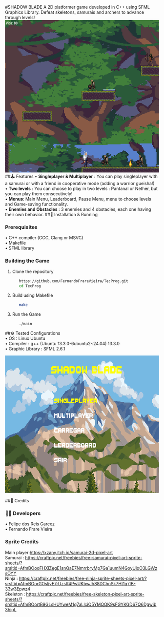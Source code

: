 #SHADOW BLADE
   A 2D platformer game developed in C++ using SFML Graphics Library. Defeat skeletons, samurais and archers to advance through levels! <br>
   <img src="assets/imagens/fase1.png" width="750" height="500">
##🕹️ Features 
   • **Singleplayer & Multiplayer** : You can play singleplayer with a samurai or with a friend in cooperative mode (adding a warrior gueisha!) <br>
   • **Two levels** : You can choose to play in two levels : Pantanal or Nether, but you can play them consecutively! <br>
   • **Menus**: Main Menu, Leaderboard, Pause Menu, menu to choose levels and Game-saving functionality. <br>
   • **Enemies and Obstacles** : 3  enemies and 4 obstacles, each one having their own behavior.
##🚀 Installation & Running
   ### Prerequisites
   • C++ compiler (GCC, Clang or MSVC) <br>
   • Makefile <br>
   • SFML library <br>
   ### Building the Game
   1. Clone the repository 
      ```sh
         https://github.com/FernandoFrareVieira/TecProg.git
         cd TecProg
      ```
   2. Build using Makefile
         ```sh
            make
         ```
   3. Run the Game
         ```sh
            ./main
         ```
   ##⚙️ Tested Configurations  
   • OS : Linux Ubuntu    
   • Compiler : g++ (Ubuntu 13.3.0-6ubuntu2~24.04) 13.3.0  
   • Graphic Library : SFML 2.6.1

   
   <img src="assets/imagens/menu.png" width="650" height="450">


##📜 Credits 
   ### :technologist: Developers 
   • Felipe dos Reis Garcez <br>
   • Fernando Frare Vieira
   ### Sprite Credits 
   Main player:https://xzany.itch.io/samurai-2d-pixel-art  
   Samurai : https://craftpix.net/freebies/free-samurai-pixel-art-sprite-sheets/?srsltid=AfmBOooFHXlZegE1snQaE7NmrrbryMp7Ga1uumN4GoyUioO3LGWzsOYY  
   Ninja : https://craftpix.net/freebies/free-ninja-sprite-sheets-pixel-art/?srsltid=AfmBOorGOsljvE7rUzstf4PwUKbwJh88DChnSk7Ht1q7IB-33w3Epwz4  
   Skeleton : https://craftpix.net/freebies/free-skeleton-pixel-art-sprite-sheets/?srsltid=AfmBOortB9GLsHUYweM1g7aLlcjO5YMQQK9sFGYKGD67Q6Dgwib3hjpL    
   
   
